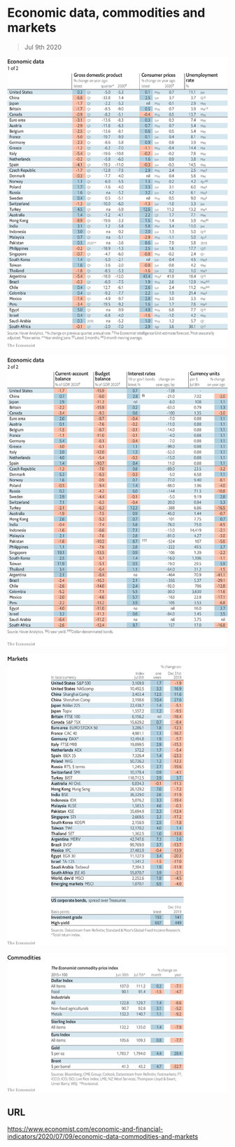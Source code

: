# Economic data, commodities and markets

> Jul 9th 2020

![](./images/20200711_INT101.png)

![](./images/20200711_INT102.png)

![](./images/20200711_INT201.png)

![](./images/20200711_INT401.png)

## URL

https://www.economist.com/economic-and-financial-indicators/2020/07/09/economic-data-commodities-and-markets
